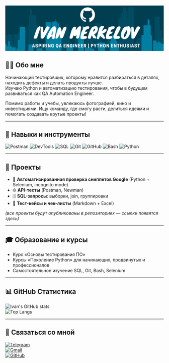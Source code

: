 [![Header](https://github.com/Ivan-Merkelov/Ivan-Merkelov/blob/main/assets/Header.png)](https://t.me/)

## 👨‍💻 Обо мне
Начинающий тестировщик, которому нравится разбираться в деталях, находить дефекты и делать продукты лучше.  
Изучаю Python и автоматизацию тестирования, чтобы в будущем развиваться как QA Automation Engineer.  

Помимо работы и учебы, увлекаюсь фотографией, кино и инвестициями. Ищу команду, где смогу расти, делиться идеями и помогать создавать крутые проекты!  

---

## 🔧 Навыки и инструменты
![Postman](https://img.shields.io/badge/Postman-FF6C37?style=for-the-badge&logo=postman&logoColor=white)
![DevTools](https://img.shields.io/badge/Chrome_DevTools-4285F4?style=for-the-badge&logo=google-chrome&logoColor=white)
![SQL](https://img.shields.io/badge/SQL-336791?style=for-the-badge&logo=postgresql&logoColor=white)
![Git](https://img.shields.io/badge/Git-F05032?style=for-the-badge&logo=git&logoColor=white)
![GitHub](https://img.shields.io/badge/GitHub-181717?style=for-the-badge&logo=github&logoColor=white)
![Bash](https://img.shields.io/badge/Bash-4EAA25?style=for-the-badge&logo=gnu-bash&logoColor=white)
![Python](https://img.shields.io/badge/Python-3776AB?style=for-the-badge&logo=python&logoColor=white)

---

## 📂 Проекты
- 🐍 **Автоматизированная проверка сниппетов Google** (Python + Selenium, incognito mode)  
- 🌐 **API-тесты** (Postman, Newman)  
- 🗄 **SQL-запросы**: выборки, join, группировки  
- 📑 **Тест-кейсы и чек-листы** (Markdown + Excel)  

*(все проекты будут опубликованы в репозиториях — ссылки появятся здесь)*  

---

## 🎓 Образование и курсы
- Курс «Основы тестирования ПО»  
- Курсы «Поколение Python» для начинающих, продвинутых и профессионалов
- Самостоятельное изучение SQL, Git, Bash, Selenium  

---

## 📊 GitHub Статистика
![Ivan's GitHub stats](https://github-readme-stats.vercel.app/api?username=Ivan-Merkelov&show_icons=true&theme=radical)  
![Top Langs](https://github-readme-stats.vercel.app/api/top-langs/?username=Ivan-Merkelov&layout=compact&theme=radical)

---

## 👋 Связаться со мной
[![Telegram](https://img.shields.io/badge/Telegram-2CA5E0?style=for-the-badge&logo=telegram&logoColor=white)](https://t.me/ivan_merkelov)  
[![Gmail](https://img.shields.io/badge/Gmail-D14836?style=for-the-badge&logo=gmail&logoColor=white)](mailto:ivan.merkelov.shi@yandex.ru)  
[![GitHub](https://img.shields.io/badge/GitHub-181717?style=for-the-badge&logo=github&logoColor=white)](https://github.com/Ivan-Merkelov)
